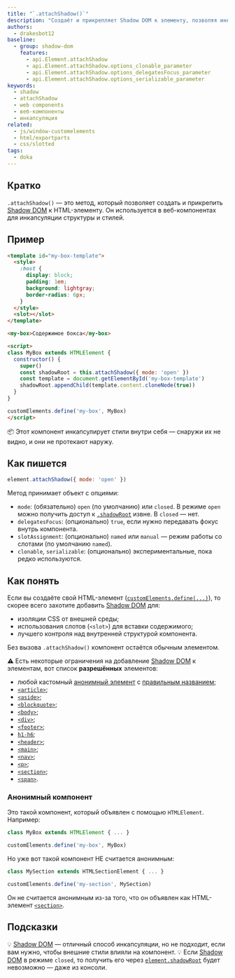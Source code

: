 ```yaml
---
title: "`.attachShadow()`"
description: "Создаёт и прикрепляет Shadow DOM к элементу, позволяя инкапсулировать стили и разметку"
authors:
  - drakesbot12
baseline:
  - group: shadow-dom
    features:
      - api.Element.attachShadow
      - api.Element.attachShadow.options_clonable_parameter
      - api.Element.attachShadow.options_delegatesFocus_parameter
      - api.Element.attachShadow.options_serializable_parameter
keywords:
  - shadow
  - attachShadow
  - web components
  - веб-компоненты
  - инкапсуляция
related:
  - js/window-customelements
  - html/exportparts
  - css/slotted
tags:
  - doka
---
```


## Кратко

`.attachShadow()` — это метод, который позволяет создать и прикрепить [Shadow DOM](/js/shadowdom/) к HTML-элементу. Он используется в веб-компонентах для инкапсуляции структуры и стилей.

## Пример

```html
<template id="my-box-template">
  <style>
    :host {
      display: block;
      padding: 1em;
      background: lightgray;
      border-radius: 6px;
    }
  </style>
  <slot></slot>
</template>

<my-box>Содержимое бокса</my-box>

<script>
class MyBox extends HTMLElement {
  constructor() {
    super()
    const shadowRoot = this.attachShadow({ mode: 'open' })
    const template = document.getElementById('my-box-template')
    shadowRoot.appendChild(template.content.cloneNode(true))
  }
}

customElements.define('my-box', MyBox)
</script>
```

<aside>

📦 Этот компонент инкапсулирует стили внутри себя — снаружи их не видно, и они не протекают наружу.

</aside>

## Как пишется

```js
element.attachShadow({ mode: 'open' })
```

Метод принимает объект с опциями:

- `mode`: (обязательно) `open` (по умолчанию) или `closed`. В режиме `open` можно получить доступ к [`.shadowRoot`](/js/element-shadowroot/) извне. В `closed` — нет.
- `delegatesFocus`: (опционально) `true`, если нужно передавать фокус внутрь компонента.
- `slotAssignment`: (опционально) `named` или `manual` — режим работы со слотами (по умолчанию `named`).
- `clonable`, `serializable`: (опционально) экспериментальные, пока редко используются.

## Как понять

Если вы создаёте свой HTML-элемент ([`customElements.define(...)`](/js/window-customelements/)), то скорее всего захотите добавить [Shadow DOM](/js/shadowdom/) для:

- изоляции CSS от внешней среды;
- использования слотов (`<slot>`) для вставки содержимого;
- лучшего контроля над внутренней структурой компонента.

Без вызова `.attachShadow()` компонент остаётся обычным элементом.

<aside>

⚠️ Есть некоторые ограничения на добавление [Shadow DOM](/js/shadowdom/) к элементам, вот список **разрешённых** элементов:
- любой кастомный [анонимный элемент](#anonimnyy-komponent) с [правильным названием](https://html.spec.whatwg.org/multipage/custom-elements.html#valid-custom-element-name);
- [`<article>`](/html/article/);
- [`<aside>`](/html/aside/);
- [`<blockquote>`](/html/blockquote/);
- [`<body>`](/html/body/);
- [`<div>`](/html/div/);
- [`<footer>`](/html/footer/);
- [`h1-h6`](/html/h1-h6/);
- [`<header>`](/html/header/);
- [`<main>`](/html/main/);
- [`<nav>`](/html/nav/);
- [`<p>`](/html/p/);
- [`<section>`](/html/section/);
- [`<span>`](/html/span/).

</aside>

### Анонимный компонент

Это такой компонент, который объявлен с помощью `HTMLElement`. Например:

```js
class MyBox extends HTMLElement { ... }

customElements.define('my-box', MyBox)
```

Но уже вот такой компонент НЕ считается анонимным:

```js
class MySection extends HTMLSectionElement { ... }

customElements.define('my-section', MySection)
```

Он не считается анонимным из-за того, что он объявлен как HTML-элемент [`<section>`](/html/section/).


## Подсказки

💡 [Shadow DOM](/js/shadowdom/) — отличный способ инкапсуляции, но не подходит, если вам нужно, чтобы внешние стили влияли на компонент.
💡 Если [Shadow DOM](/js/shadowdom/) в режиме `closed`, то получить его через [`element.shadowRoot`](/js/element-shadowroot/) будет невозможно — даже из консоли.

